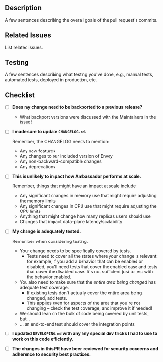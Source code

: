 ## Description

A few sentences describing the overall goals of the pull request's commits.

## Related Issues

List related issues.

## Testing

A few sentences describing what testing you've done, e.g., manual tests, automated tests, deployed in production, etc.

## Checklist

<!--
  Please review the requirements for each checkbox, and check them
  off (change "[ ]" to "[x]") as you verify that they are complete.
-->
- [ ] **Does my change need to be backported to a previous release?**
  - What backport versions were discussed with the Maintainers in the Issue?

- [ ] **I made sure to update `CHANGELOG.md`.**

   Remember, the CHANGELOG needs to mention:
  - Any new features
  - Any changes to our included version of Envoy
  - Any non-backward-compatible changes
  - Any deprecations

- [ ] **This is unlikely to impact how Ambassador performs at scale.**

   Remember, things that might have an impact at scale include:
  - Any significant changes in memory use that might require adjusting the memory limits
  - Any significant changes in CPU use that might require adjusting the CPU limits
  - Anything that might change how many replicas users should use
  - Changes that impact data-plane latency/scalability

- [ ] **My change is adequately tested.**

   Remember when considering testing:
  - Your change needs to be specifically covered by tests.
    - Tests need to cover all the states where your change is relevant: for example, if you add a behavior that can be enabled or disabled, you'll need tests that cover the enabled case and tests that cover the disabled case. It's not sufficient just to test with the behavior enabled.
  - You also need to make sure that the _entire area being changed_ has adequate test coverage.
    - If existing tests don't actually cover the entire area being changed, add tests.
    - This applies even for aspects of the area that you're not changing – check the test coverage, and improve it if needed!
  - We should lean on the bulk of code being covered by unit tests, but...
  - ... an end-to-end test should cover the integration points

- [ ] **I updated `DEVELOPING.md` with any any special dev tricks I had to use to work on this code efficiently.**

- [ ] **The changes in this PR have been reviewed for security concerns and adherence to security best practices.**
